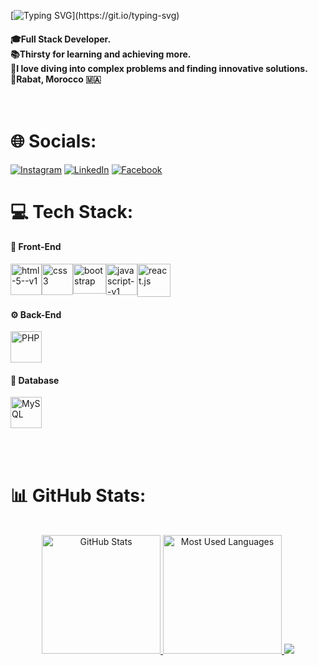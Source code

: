 [![Typing SVG](https://readme-typing-svg.herokuapp.com?font=Fira+Code&weight=500&size=30&duration=5000&pause=900&color=FFFFFF&center=true&width=950&lines=Hi+%F0%9F%91%8B%2C+I'm+Youssef+Amerzag;I'm+a+Full+Stack+Developer;)](https://git.io/typing-svg)

#### 🎓Full Stack Developer.<br>📚Thirsty for learning and achieving more.<br>🧩I love diving into complex problems and finding innovative solutions.<br>📍Rabat, Morocco 🇲🇦<br><br><br>

# 🌐 Socials:

[![Instagram](https://img.shields.io/badge/Instagram-%23E4405F.svg?logo=Instagram&logoColor=white)](https://instagram.com/youssef_amerzag)
[![LinkedIn](https://img.shields.io/badge/LinkedIn-%230077B5.svg?logo=linkedin&logoColor=white)]([https://linkedin.com/in/oussama-roui](https://www.linkedin.com/in/youssef-amerzag-9ba391291/))
[![Facebook](https://img.shields.io/badge/Facebook-%231877F2.svg?logo=Facebook&logoColor=white)](https://facebook.com/oussama.or.58)

# 💻 Tech Stack:

#### 🎨 Front-End <br/>
<div style='display:flex;'>
  <img width="50" height="50" title="HTML" src="https://img.icons8.com/color/500/html-5--v1.png" alt="html-5--v1">
  <img width="50" height="50" title="CSS" src="https://img.icons8.com/color/500/css3.png" alt="css3"/>
  <img width="53" height="48" title="Bootstrap" src="https://getbootstrap.com/docs/5.3/assets/brand/bootstrap-logo-shadow.png" alt="bootstrap"/>
  <img width="50" height="50" title="JavaScript" src="https://img.icons8.com/color/500/javascript--v1.png" alt="javascript--v1"/>
  <img width="53" height="53" title="React" src="https://brandeps.com/logo-download/R/React-logo-vector-01.svg" alt="react.js"/>
</div>

#### ⚙️ Back-End <br/>
<div style='display:flex;'>
  <img width="50" height="50" title="PHP" src="https://brandeps.com/logo-download/P/PHP-logo-vector-01.svg" alt="PHP"/>
</div>

#### 📂 Database <br/>
<div style='display:flex;'>
  <img width="50" height="50" title="MySQL" src="https://brandeps.com/icon-download/M/Mysql-icon-vector-02.svg" alt="MySQL"/>
</div>

<br><br>

# 📊 GitHub Stats:

<div align="center">
  <br>
  <a href="#">
    <img height="190rem" alt="GitHub Stats" src="https://github-readme-stats.vercel.app/api?username=youssefamerzag&show_icons=true&theme=vue-dark&count_private=true&bg_color=0d1117&hide_border=true"/>
  </a>
  <a href="#">
    <img height="190rem" alt="Most Used Languages" src="https://github-readme-stats.vercel.app/api/top-langs/?username=youssefamerzag&langs_count=8&count_private=false&layout=compact&theme=vue-dark&bg_color=0d1117&hide_border=true"/>
  </a>
  <a>
     <img  src="https://github-profile-summary-cards.vercel.app/api/cards/profile-details?username=youssefamerzag&theme=github_dark&show_icons=true" />
  </a>
</div>
